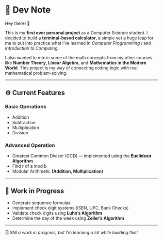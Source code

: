 # 🧠 Dev Note

Hey there! 👋  

This is my **first ever personal project** as a Computer Science student. I decided to build a **terminal-based calculator**, a simple yet a huge leap for me to put into practice what I’ve learned in *Computer Programming I* and *Introduction to Computing*.  

I also wanted to mix in some of the math concepts from my other courses like **Number Theory**, **Linear Algebra**, and **Mathematics in the Modern World**. This project is my way of connecting coding logic with real mathematical problem-solving.  

---

## ⚙️ Current Features

### Basic Operations
- Addition  
- Subtraction  
- Multiplication  
- Division  

### Advanced Operation
- Greatest Common Divisor (GCD) — implemented using the **Euclidean Algorithm**
- Find r of a mod b
- Modular Arithmetic **(Addition, Multiplication)**

---

## 🚧 Work in Progress
- Generate sequence formulas  
- Implement check digit systems (ISBN, UPC, Bank Checks)  
- Validate check digits using **Luhn’s Algorithm**  
- Determine the day of the week using **Zeller’s Algorithm**

---

🗒️ *Still a work in progress, but I’m learning a lot while building this!*
